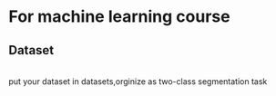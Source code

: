 # For machine learning course

## Dataset
</br> put your dataset in datasets,orginize as two-class segmentation task </br>